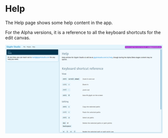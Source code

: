 # Help

The Help page shows some help content in the app.

For the Alpha versions, it is a reference to all the keyboard shortcuts for the 
edit canvas.


![Help page](../img/page_help.png)